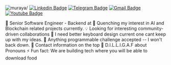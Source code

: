 <img src="https://komarev.com/ghpvc/?username=muraya" style="margin-right: 5px;" alt=muraya/>[![Linkedin Badge](https://img.shields.io/badge/-Muturi%20Muraya-0072b1?style=flat&logo=Linkedin&logoColor=white&link=https://www.linkedin.com/in/muraya-duncan-3272a771/)](https://www.linkedin.com/in/milwad-khosravi-26a355230/)
[![Telegram Badge](https://img.shields.io/badge/-Telegram-blue?style=flat&logo=telegram&logoColor=white&link=https://t.me/danmuraya/)](https://t.me/danmuraya/)
[![Gmail Badge](https://img.shields.io/badge/-muturi.muraya@gmail.com-c14438?style=flat&logo=Gmail&logoColor=white&link=mailto:muturi.muraya@gmail.com)](mailto:muturi.muraya@gmail.com)
[![Youtube Badge](https://img.shields.io/badge/-Youtube-red?style=flat&logo=youtube&logoColor=white&link=https://www.youtube.com/@milwad)]([https://t.me/danmuraya/](https://www.youtube.com/@milwad))

🌟 Senior Software Engineer  - Backend at 
🌱  Quenching my interest in AI and Blockchain related projects currently.
💡  Looking for interesting community-driven collaborations
🤔  I need better keyboard design current one cant keep up with my ideas.
💬  Anything programmable challenge accepted -- I won't back down.
📩  Contact information on the top
👥  D.I.L.L.I.G.A.F about Pronouns
⚡  Fun fact: We are building tech where you will be able to download food
